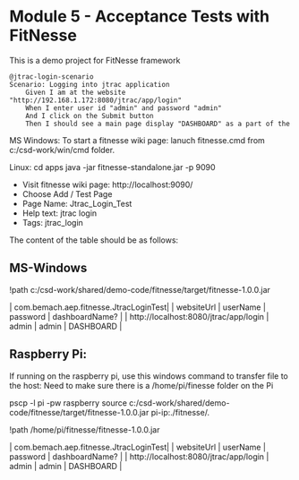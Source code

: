 # Module 5 - Acceptance Tests with FitNesse
This is a demo project for FitNesse framework


```
@jtrac-login-scenario
Scenario: Logging into jtrac application
	Given I am at the website "http://192.168.1.172:8080/jtrac/app/login"
	When I enter user id "admin" and password "admin"
	And I click on the Submit button
	Then I should see a main page display "DASHBOARD" as a part of the 
```

MS Windows:
To start a fitnesse wiki page: lanuch fitnesse.cmd from c:/csd-work/win/cmd folder.

Linux:
cd apps
java -jar fitnesse-standalone.jar -p 9090 

- Visit fitnesse wiki page: http://localhost:9090/
- Choose Add / Test Page
- Page Name: Jtrac_Login_Test
- Help text: jtrac login
- Tags: jtrac_login

The content of the table should be as follows:

## MS-Windows

!path c:/csd-work/shared/demo-code/fitnesse/target/fitnesse-1.0.0.jar
	
| com.bemach.aep.fitnesse.JtracLoginTest|
| websiteUrl                            | userName | password | dashboardName? |
| http://localhost:8080/jtrac/app/login | admin    | admin    | DASHBOARD      |


## Raspberry Pi:
If running on the raspberry pi, use this windows command to transfer file to the host:
Need to make sure there is a /home/pi/finesse folder on the Pi

pscp -l pi -pw raspberry source c:/csd-work/shared/demo-code/fitnesse/target/fitnesse-1.0.0.jar pi-ip:./fitnesse/.

!path /home/pi/fitnesse/fitnesse-1.0.0.jar
	
| com.bemach.aep.fitnesse.JtracLoginTest|
| websiteUrl                            | userName | password | dashboardName? |
| http://localhost:8080/jtrac/app/login | admin    | admin    | DASHBOARD      |
